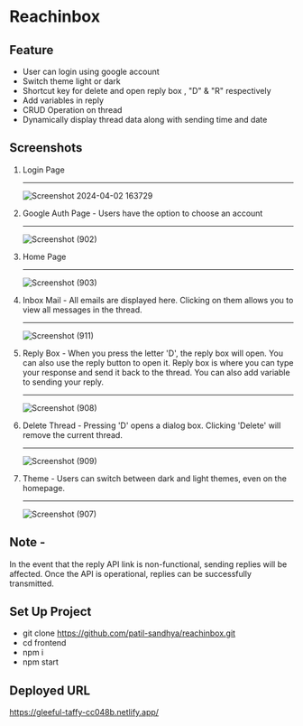 # Reachinbox
## Feature
- User can login using google account
- Switch theme light or dark
- Shortcut key for delete and open reply box , "D" & "R" respectively
- Add variables in reply
- CRUD Operation on thread
- Dynamically display thread data along with sending time and date

## Screenshots
1. Login Page <hr>
   ![Screenshot 2024-04-02 163729](https://github.com/patil-sandhya/reachinbox/assets/117443062/93feb747-fd51-48da-8ff5-7aaed128a1c0)
   
2. Google Auth Page - Users have the option to choose an account <hr>
   ![Screenshot (902)](https://github.com/patil-sandhya/reachinbox/assets/117443062/621b2a37-89e9-45c7-96ca-694792ac735d)
   
3. Home Page <hr>
   ![Screenshot (903)](https://github.com/patil-sandhya/reachinbox/assets/117443062/f45d2586-6f9b-4711-b691-cbf7a216a966)
   
4. Inbox Mail - All emails are displayed here. Clicking on them allows you to view all messages in the thread. <hr>
   ![Screenshot (911)](https://github.com/patil-sandhya/reachinbox/assets/117443062/73fe6099-b80c-4f1d-9727-0c75a438ea70)
   
5. Reply Box - When you press the letter 'D', the reply box will open. You can also use the reply button to open it. Reply box is where you can type your response and send it back to the thread. You can also add variable to sending  your reply. <hr>
   ![Screenshot (908)](https://github.com/patil-sandhya/reachinbox/assets/117443062/27411914-50bb-4872-843b-3f175c7a31d2)
   
6. Delete Thread - Pressing 'D' opens a dialog box. Clicking 'Delete' will remove the current thread. <hr>
   ![Screenshot (909)](https://github.com/patil-sandhya/reachinbox/assets/117443062/703ffe3c-eaa9-420d-865a-e3706d4fe761)

7. Theme - Users can switch between dark and light themes, even on the homepage. <hr>
   ![Screenshot (907)](https://github.com/patil-sandhya/reachinbox/assets/117443062/4f0e723b-ded2-4ca8-9aef-ff12a882d61d)

## Note - 
In the event that the reply API link is non-functional, sending replies will be affected. Once the API is operational, replies can be successfully transmitted.
## Set Up Project 
- git clone https://github.com/patil-sandhya/reachinbox.git
- cd frontend
- npm i
- npm start

## Deployed URL
https://gleeful-taffy-cc048b.netlify.app/
